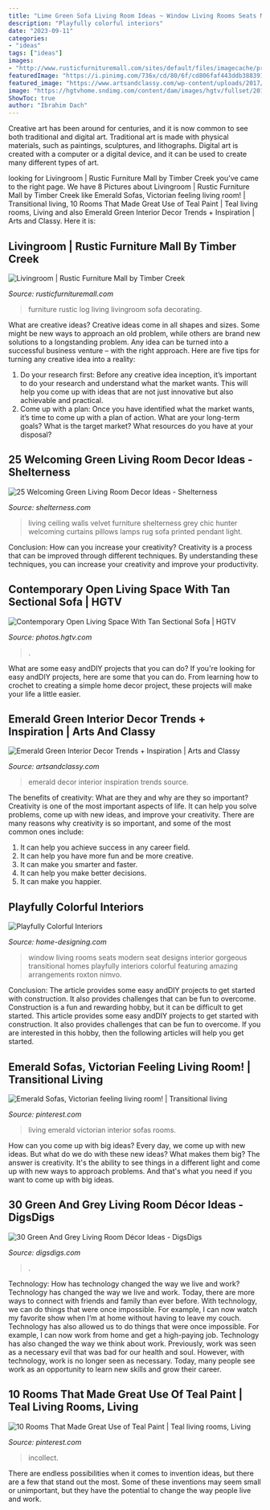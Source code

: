 ```yaml
---
title: "Lime Green Sofa Living Room Ideas ~ Window Living Rooms Seats Modern Seat Designs Interior Gorgeous Transitional Homes Playfully Interiors Colorful Featuring Amazing Arrangements Roxton Nimvo"
description: "Playfully colorful interiors"
date: "2023-09-11"
categories:
- "ideas"
tags: ["ideas"]
images:
- "http://www.rusticfurnituremall.com/sites/default/files/imagecache/product_full/LR02-Log-Livingroom_group.jpg"
featuredImage: "https://i.pinimg.com/736x/cd/80/6f/cd806faf443ddb388391c46123f74015.jpg"
featured_image: "https://www.artsandclassy.com/wp-content/uploads/2017/03/Emerald-Green-Interior-Decor-Trends-Inspiration-4.jpg"
image: "https://hgtvhome.sndimg.com/content/dam/images/hgtv/fullset/2012/12/2/0/H2DSW202_Contemporary-Kitchen-Living-Room_s4x3.jpg.rend.hgtvcom.616.462.suffix/1400973992695.jpeg"
ShowToc: true
author: "Ibrahim Dach"
---
```



Creative art has been around for centuries, and it is now common to see both traditional and digital art. Traditional art is made with physical materials, such as paintings, sculptures, and lithographs. Digital art is created with a computer or a digital device, and it can be used to create many different types of art.

	

		
looking for Livingroom | Rustic Furniture Mall by Timber Creek you've came to the right page. We have 8 Pictures about Livingroom | Rustic Furniture Mall by Timber Creek like Emerald Sofas, Victorian feeling living room! | Transitional living, 10 Rooms That Made Great Use of Teal Paint | Teal living rooms, Living and also Emerald Green Interior Decor Trends + Inspiration | Arts and Classy. Here it is:
		
    
## Livingroom | Rustic Furniture Mall By Timber Creek

<img loading=lazy src="http://www.rusticfurnituremall.com/sites/default/files/imagecache/product_full/LR02-Log-Livingroom_group.jpg" onerror="this.onerror=null;this.src='https://tse3.mm.bing.net/th?id=OIP.1BsAoWkNBLfrOYGjYthW8wHaD1&amp;pid=15.1';" alt="Livingroom | Rustic Furniture Mall by Timber Creek">

_Source: rusticfurnituremall.com_

>furniture rustic log living livingroom sofa decorating. 

	

What are creative ideas?
Creative ideas come in all shapes and sizes. Some might be new ways to approach an old problem, while others are brand new solutions to a longstanding problem. Any idea can be turned into a successful business venture – with the right approach. Here are five tips for turning any creative idea into a reality: 
1. Do your research first: Before any creative idea inception, it’s important to do your research and understand what the market wants. This will help you come up with ideas that are not just innovative but also achievable and practical. 
2. Come up with a plan: Once you have identified what the market wants, it’s time to come up with a plan of action. What are your long-term goals? What is the target market? What resources do you have at your disposal?

    
## 25 Welcoming Green Living Room Decor Ideas - Shelterness

<img loading=lazy src="https://i.shelterness.com/2020/06/an-eclectic-living-room-with-a-green-ceiling-and-green-crushed-velvet-on-the-walls-plus-modern-furniture.jpg" onerror="this.onerror=null;this.src='https://tse2.mm.bing.net/th?id=OIP.yd-FjiCCVbKW8rBtuHyi_QHaKH&amp;pid=15.1';" alt="25 Welcoming Green Living Room Decor Ideas - Shelterness">

_Source: shelterness.com_

>living ceiling walls velvet furniture shelterness grey chic hunter welcoming curtains pillows lamps rug sofa printed pendant light. 

	

Conclusion: How can you increase your creativity?
Creativity is a process that can be improved through different techniques. By understanding these techniques, you can increase your creativity and improve your productivity.

    
## Contemporary Open Living Space With Tan Sectional Sofa | HGTV

<img loading=lazy src="https://hgtvhome.sndimg.com/content/dam/images/hgtv/fullset/2012/12/2/0/H2DSW202_Contemporary-Kitchen-Living-Room_s4x3.jpg.rend.hgtvcom.616.462.suffix/1400973992695.jpeg" onerror="this.onerror=null;this.src='https://tse1.mm.bing.net/th?id=OIP.3usKrAX_sAkfcZbf8lucWwHaFj&amp;pid=15.1';" alt="Contemporary Open Living Space With Tan Sectional Sofa | HGTV">

_Source: photos.hgtv.com_

>. 

	

What are some easy andDIY projects that you can do?
If you're looking for easy andDIY projects, here are some that you can do. From learning how to crochet to creating a simple home decor project, these projects will make your life a little easier.

    
## Emerald Green Interior Decor Trends + Inspiration | Arts And Classy

<img loading=lazy src="https://www.artsandclassy.com/wp-content/uploads/2017/03/Emerald-Green-Interior-Decor-Trends-Inspiration-4.jpg" onerror="this.onerror=null;this.src='https://tse1.mm.bing.net/th?id=OIP.kMw5mdS-bUGL225RjIQxpwAAAA&amp;pid=15.1';" alt="Emerald Green Interior Decor Trends + Inspiration | Arts and Classy">

_Source: artsandclassy.com_

>emerald decor interior inspiration trends source. 

	

The benefits of creativity: What are they and why are they so important?
Creativity is one of the most important aspects of life. It can help you solve problems, come up with new ideas, and improve your creativity. There are many reasons why creativity is so important, and some of the most common ones include: 
1) It can help you achieve success in any career field.
2) It can help you have more fun and be more creative. 
3) It can make you smarter and faster. 
4) It can help you make better decisions. 
5) It can make you happier.

    
## Playfully Colorful Interiors

<img loading=lazy src="http://cdn.home-designing.com/wp-content/uploads/2013/10/living-room-window-seat-600x350.jpeg" onerror="this.onerror=null;this.src='https://tse1.mm.bing.net/th?id=OIP.1veIOeWAQlKufA0bpFcD7gHaEU&amp;pid=15.1';" alt="Playfully Colorful Interiors">

_Source: home-designing.com_

>window living rooms seats modern seat designs interior gorgeous transitional homes playfully interiors colorful featuring amazing arrangements roxton nimvo. 

	

Conclusion: The article provides some easy andDIY projects to get started with construction. It also provides challenges that can be fun to overcome.
Construction is a fun and rewarding hobby, but it can be difficult to get started. This article provides some easy andDIY projects to get started with construction. It also provides challenges that can be fun to overcome. If you are interested in this hobby, then the following articles will help you get started.

    
## Emerald Sofas, Victorian Feeling Living Room! | Transitional Living

<img loading=lazy src="https://i.pinimg.com/736x/f3/1d/d3/f31dd334bb41b15dc8729dbd90150ad8.jpg" onerror="this.onerror=null;this.src='https://tse2.mm.bing.net/th?id=OIP.VY2UtZAFBBRooeo1jvB5yQHaLH&amp;pid=15.1';" alt="Emerald Sofas, Victorian feeling living room! | Transitional living">

_Source: pinterest.com_

>living emerald victorian interior sofas rooms. 

	

How can you come up with big ideas?
Every day, we come up with new ideas. But what do we do with these new ideas? What makes them big? The answer is creativity. It's the ability to see things in a different light and come up with new ways to approach problems. And that's what you need if you want to come up with big ideas.

    
## 30 Green And Grey Living Room Décor Ideas - DigsDigs

<img loading=lazy src="https://www.digsdigs.com/photos/2016/10/27-stylish-grey-living-room-with-textural-touches-and-an-emerald-sofa.jpg" onerror="this.onerror=null;this.src='https://tse1.mm.bing.net/th?id=OIP.zs9y1U9BlZsUgR_xhj7rKgHaKj&amp;pid=15.1';" alt="30 Green And Grey Living Room Décor Ideas - DigsDigs">

_Source: digsdigs.com_

>. 

	

Technology: How has technology changed the way we live and work?
Technology has changed the way we live and work. Today, there are more ways to connect with friends and family than ever before. With technology, we can do things that were once impossible. For example, I can now watch my favorite show when I’m at home without having to leave my couch. Technology has also allowed us to do things that were once impossible. For example, I can now work from home and get a high-paying job. Technology has also changed the way we think about work. Previously, work was seen as a necessary evil that was bad for our health and soul. However, with technology, work is no longer seen as necessary. Today, many people see work as an opportunity to learn new skills and grow their career.

    
## 10 Rooms That Made Great Use Of Teal Paint | Teal Living Rooms, Living

<img loading=lazy src="https://i.pinimg.com/736x/cd/80/6f/cd806faf443ddb388391c46123f74015.jpg" onerror="this.onerror=null;this.src='https://tse1.mm.bing.net/th?id=OIP.pKsHdaP2Du4OGDUWE6EA8gHaJ4&amp;pid=15.1';" alt="10 Rooms That Made Great Use of Teal Paint | Teal living rooms, Living">

_Source: pinterest.com_

>incollect. 

	

There are endless possibilities when it comes to invention ideas, but there are a few that stand out the most. Some of these inventions may seem small or unimportant, but they have the potential to change the way people live and work.

